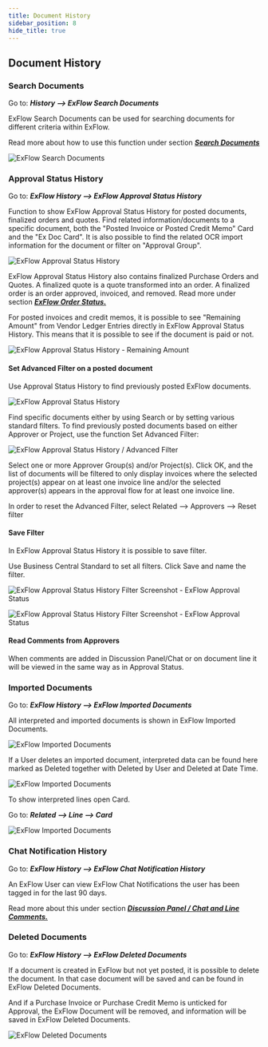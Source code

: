 ```yaml
---
title: Document History
sidebar_position: 8
hide_title: true
---
```

## Document History

### Search Documents

Go to: ***History \--\> ExFlow Search Documents***

ExFlow Search Documents can be used for searching documents for
different criteria within ExFlow. 

Read more about how to use this function under section [***Search Documents***](https://docs.exflow.cloud/business-central/docs/user-manual/business-functionality/search-documents#search-documents)

![ExFlow Search Documents](@site/static/img/media/image312.png)

### Approval Status History

Go to: ***ExFlow History \--\> ExFlow Approval Status History***

Function to show ExFlow Approval Status History for posted documents,
finalized orders and quotes. Find related information/documents to a
specific document, both the "Posted Invoice or Posted Credit Memo" Card
and the "Ex Doc Card". It is also possible to find the related OCR
import information for the document or filter on "Approval Group".

![ExFlow Approval Status History](@site/static/img/media/image314.png)

ExFlow Approval Status History also contains finalized Purchase Orders
and Quotes. A finalized quote is a quote transformed into an order. A
finalized order is an order approved, invoiced, and removed. Read more under section [***ExFlow Order Status.***](https://docs.exflow.cloud/business-central/docs/user-manual/approval-workflow/exflow-order-status#exflow-order-status-1) 


For posted invoices and credit memos, it is possible to see "Remaining Amount" from Vendor Ledger Entries directly in ExFlow Approval Status History. This means that it is possible to see if the document is paid or not.

![ExFlow Approval Status History - Remaining Amount](@site/static/img/media/image313.png)




#### Set Advanced Filter on a posted document

Use Approval Status History to find previously posted ExFlow documents.

![ExFlow Approval Status History](@site/static/img/media/image315.png)

Find specific documents either by using Search or by setting various
standard filters. To find previously posted documents based on either
Approver or Project, use the function Set Advanced Filter:

![ExFlow Approval Status History / Advanced Filter](@site/static/img/media/image316.png)

Select one or more Approver Group(s) and/or Project(s). Click OK, and the
list of documents will be filtered to only display invoices where the
selected project(s) appear on at least one invoice line and/or the selected
approver(s) appears in the approval flow for at least one invoice line.

In order to reset the Advanced Filter, select Related \--\> Approvers
\--\> Reset filter

#### Save Filter

In ExFlow Approval Status History it is possible to save filter.

Use Business Central Standard to set all filters. Click Save and name
the filter.

![ExFlow Approval Status History Filter Screenshot - ExFlow Approval Status](@site/static/img/media/image317.png)

![ExFlow Approval Status History Filter Screenshot - ExFlow Approval Status](@site/static/img/media/image318.png)

#### Read Comments from Approvers

When comments are added in Discussion Panel/Chat or on document line it
will be viewed in the same way as in Approval Status. 

### Imported Documents

Go to: ***ExFlow History \--\> ExFlow Imported Documents***

All interpreted and imported documents is shown in ExFlow Imported
Documents.

![ExFlow Imported Documents](@site/static/img/media/image319.png)

If a User deletes an imported document, interpreted data can be found
here marked as Deleted together with Deleted by User and Deleted at Date
Time.

![ExFlow Imported Documents](@site/static/img/media/image320.png)

To show interpreted lines open Card.

Go to: ***Related \--\> Line \--\> Card***

![ExFlow Imported Documents](@site/static/img/media/image321.png)

### Chat Notification History

Go to: ***ExFlow History \--\> ExFlow Chat Notification History***

An ExFlow User can view ExFlow Chat Notifications the user has been
tagged in for the last 90 days.

Read more about this under section [***Discussion Panel / Chat and Line Comments.***](https://docs.exflow.cloud/business-central/docs/user-manual/approval-workflow/notifications-in-business-central#discussion-panel--chat-and-line-comments)

### Deleted Documents

Go to: ***ExFlow History \--\> ExFlow Deleted Documents***

If a document is created in ExFlow but not yet posted, it is possible to
delete the document. In that case document will be saved and can be
found in ExFlow Deleted Documents.

And if a Purchase Invoice or Purchase Credit Memo is unticked for
Approval, the ExFlow Document will be removed, and information will be
saved in ExFlow Deleted Documents.

![ExFlow Deleted Documents](@site/static/img/media/image322.png)
